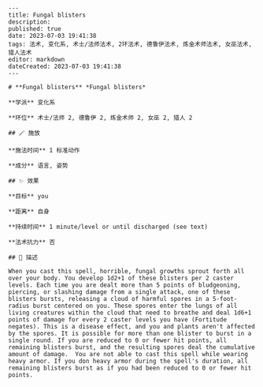 
    ---
    title: Fungal blisters
    description: 
    published: true
    date: 2023-07-03 19:41:38
    tags: 法术, 变化系, 术士/法师法术, 2环法术, 德鲁伊法术, 炼金术师法术, 女巫法术, 猎人法术
    editor: markdown
    dateCreated: 2023-07-03 19:41:38
    ---

    # **Fungal blisters** *Fungal blisters*

    **学派** 变化系 

    **环位** 术士/法师 2, 德鲁伊 2, 炼金术师 2, 女巫 2, 猎人 2

    ## 🪄 施放

    **施法时间** 1 标准动作

    **成分** 语言, 姿势

    ## ✨ 效果 

    **目标** you 

    **距离** 自身  

    **持续时间** 1 minute/level or until discharged (see text) 

    **法术抗力** 否

    ## 📖 描述

    When you cast this spell, horrible, fungal growths sprout forth all over your body. You develop 1d2+1 of these blisters per 2 caster levels. Each time you are dealt more than 5 points of bludgeoning, piercing, or slashing damage from a single attack, one of these blisters bursts, releasing a cloud of harmful spores in a 5-foot-radius burst centered on you. These spores enter the lungs of all living creatures within the cloud that need to breathe and deal 1d6+1 points of damage for every 2 caster levels you have (Fortitude negates). This is a disease effect, and you and plants aren't affected by the spores. It is possible for more than one blister to burst in a single round. If you are reduced to 0 or fewer hit points, all remaining blisters burst, and the resulting spores deal the cumulative amount of damage.  You are not able to cast this spell while wearing heavy armor. If you don heavy armor during the spell's duration, all remaining blisters burst as if you had been reduced to 0 or fewer hit points.
    
